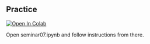 
## Practice

[![Open In Colab](https://colab.research.google.com/assets/colab-badge.svg)](https://colab.research.google.com/github/yandexdataschool/deep_vision_and_graphics/blob/fall21/week07-obj_detectors/seminar07.ipynb)

Open seminar07.ipynb and follow instructions from there.



